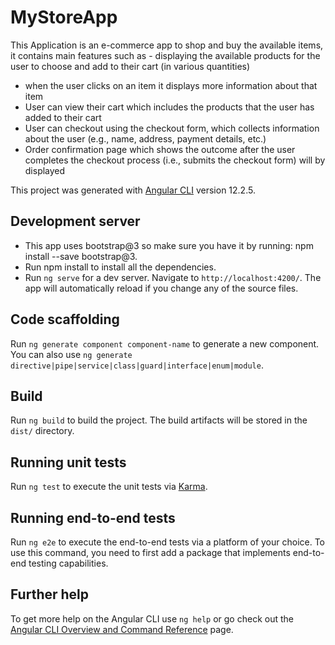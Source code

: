 # MyStoreApp

This Application is an e-commerce app to shop and buy the available items, it contains main features such as - displaying the available products for the user to choose and add to their cart (in various quantities)
- when the user clicks on an item it displays more information about that item
- User can view their cart which includes the products that the user has added to their cart
- User can checkout using the checkout form, which collects information about the user (e.g., name, address, payment details, etc.)
- Order confirmation page which shows the outcome after the user completes the checkout process (i.e., submits the checkout form) will by displayed

This project was generated with [Angular CLI](https://github.com/angular/angular-cli) version 12.2.5.

## Development server
- This app uses bootstrap@3 so make sure you have it by running: npm install --save bootstrap@3.
- Run npm install to install all the dependencies.
- Run `ng serve` for a dev server. Navigate to `http://localhost:4200/`. The app will automatically reload if you change any of the source files.

## Code scaffolding

Run `ng generate component component-name` to generate a new component. You can also use `ng generate directive|pipe|service|class|guard|interface|enum|module`.

## Build

Run `ng build` to build the project. The build artifacts will be stored in the `dist/` directory.

## Running unit tests

Run `ng test` to execute the unit tests via [Karma](https://karma-runner.github.io).

## Running end-to-end tests

Run `ng e2e` to execute the end-to-end tests via a platform of your choice. To use this command, you need to first add a package that implements end-to-end testing capabilities.

## Further help

To get more help on the Angular CLI use `ng help` or go check out the [Angular CLI Overview and Command Reference](https://angular.io/cli) page.

